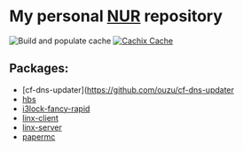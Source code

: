 # My personal [NUR](https://github.com/nix-community/NUR) repository

![Build and populate cache](https://img.shields.io/github/workflow/status/ouzu/nur-packages/Build%20and%20populate%20cache) [![Cachix Cache](https://img.shields.io/badge/cachix-ouzu-blue.svg)](https://ouzu.cachix.org)

## Packages:
- [cf-dns-updater](https://github.com/ouzu/cf-dns-updater
- [hbs](https://github.com/LovesToCode/hbs-How-Big-Search)
- [i3lock-fancy-rapid](https://github.com/ouzu/i3lock-fancy-rapid)
- [linx-client](https://github.com/andreimarcu/linx-client)
- [linx-server](https://github.com/andreimarcu/linx-server)
- [papermc](https://papermc.io/)